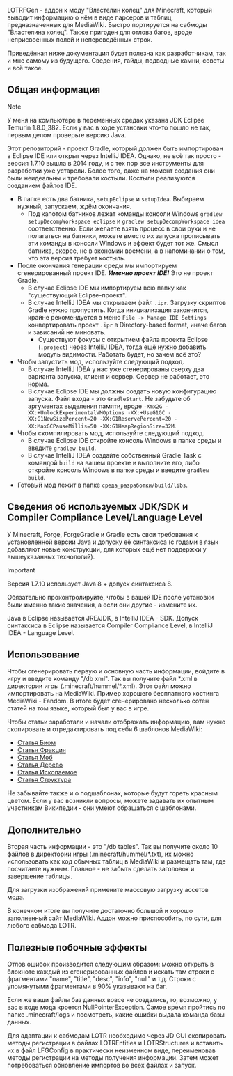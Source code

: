 LOTRFGen - аддон к моду "Властелин колец" для Minecraft, который выводит информацию о нём в виде парсеров и таблиц, предназначенных для MediaWiki. Быстро портируется на сабмоды "Властелина колец". Также пригоден для отлова багов, вроде неприсвоенных полей и непереведённых строк.

Приведённая ниже документация будет полезна как разработчикам, так и мне самому из будущего. Сведения, гайды, подводные камни, советы и всё такое. 

<h2> Общая информация </h2>

> [!NOTE]
> У меня на компьютере в переменных средах указана JDK Eclipse Temurin 1.8.0_382. Если у вас в ходе установки что-то пошло не так, первым делом проверьте версию Java.

Этот репозиторий - проект Gradle, который должен быть импортирован в Eclipse IDE или открыт через IntelliJ IDEA. Однако, не всё так просто - версия 1.7.10 вышла в 2014 году, и с тех пор все инструменты для разработки уже устарели. Более того, даже на момент создания они были неидеальны и требовали костыли. Костыли реализуются созданием файлов IDE.

* В папке есть два батника, `setupEclipse` и `setupIdea`. Выбираем нужный, запускаем, ждём окончания.
  * Под капотом батников лежат команды консоли Windows `gradlew setupDecompWorkspace eclipse` и `gradlew setupDecompWorkspace idea` соответственно. Если желаете взять процесс в свои руки и не полагаться на батники, можете вместо их запуска прописывать эти команды в консоли Windows и эффект будет тот же. Смысл батника, скорее, не в экономии времени, а в напоминании о том, что эта версия требует костыль.
* После окончания генерации среды мы импортируем сгенерированный проект IDE. ***Именно проект IDE!*** Это не проект Gradle.
  * В случае Eclipse IDE мы импортируем всю папку как "существующий Eclipse-проект".
  * В случае IntelliJ IDEA мы открываем файл `.ipr`. Загрузку скриптов Gradle нужно пропустить. Когда инициализация закончится, крайне рекомендуется в меню `File -> Manage IDE Settings` конвертировать проект `.ipr` в Directory-based format, иначе багов и зависаний не миновать.
    * Существуют фокусы с открытием файла проекта Eclipse (`.project`) через IntelliJ IDEA, тогда ещё нужно добавить модуль видимости. Работать будет, но зачем всё это?
* Чтобы запустить мод, используйте следующий подход.
  * В случае IntelliJ IDEA у нас уже сгенерированы сверху два варианта запуска, клиент и сервер. Сервер не работает, это норма.
  * В случае Eclipse IDE мы должны создать новую конфигурацию запуска. Файл входа - это `GradleStart`. Не забудьте об аргументах выделения памяти, вроде `-Xmx2G -XX:+UnlockExperimentalVMOptions -XX:+UseG1GC -XX:G1NewSizePercent=20 -XX:G1ReservePercent=20 -XX:MaxGCPauseMillis=50 -XX:G1HeapRegionSize=32M`.
* Чтобы скомпилировать мод, используйте следующий подход.
  * В случае Eclipse IDE откройте консоль Windows в папке среды и введите `gradlew build`.
  * В случае IntelliJ IDEA создайте собственный Gradle Task с командой `build` на вашем проекте и выполните его, либо откройте консоль Windows в папке среды и введите `gradlew build`.
* Готовый мод лежит в папке `среда_разработки/build/libs`.

<h2> Сведения об используемых JDK/SDK и Compiler Compliance Level/Language Level </h2>

У Minecraft, Forge, ForgeGradle и Gradle есть свои требования к установленной версии Java и допуску её синтаксиса (с годами в язык добавляют новые конструкции, для которых ещё нет поддержки у вышеуказанных технологий).

> [!IMPORTANT]
> Версия 1.7.10 использует Java 8 + допуск синтаксиса 8.

Обязательно проконтролируйте, чтобы в вашей IDE после установки были именно такие значения, а если они другие - измените их.

Java в Eclipse называется JRE/JDK, в IntelliJ IDEA - SDK. Допуск синтаксиса в Eclipse называется Compiler Compliance Level, в IntelliJ IDEA - Language Level.

<h2> Использование </h2>

Чтобы сгенерировать первую и основную часть информации, войдите в игру и введите команду "/db xml". Так вы получите файл \*.xml в директории игры (.minecraft/hummel/\*.xml). Этот файл можно импортировать на MediaWiki. Пример хорошего бесплатного хостинга MediaWiki - Fandom. В итоге будет сгенерировано несколько сотен статей на том языке, который был у вас в игре.

Чтобы статьи заработали и начали отображать информацию, вам нужно скопировать и отредактировать под себя 6 шаблонов MediaWiki:

* [Статья Биом](https://gotminecraftmod.fandom.com/wiki/Template:Статья_Биом)
* [Статья Фракция](https://gotminecraftmod.fandom.com/wiki/Template:Статья_Фракция)
* [Статья Моб](https://gotminecraftmod.fandom.com/wiki/Template:Статья_Моб)
* [Статья Дерево](https://gotminecraftmod.fandom.com/wiki/Template:Статья_Дерево)
* [Статья Ископаемое](https://gotminecraftmod.fandom.com/wiki/Template:Статья_Ископаемое)
* [Статья Структура](https://gotminecraftmod.fandom.com/wiki/Template:Статья_Структура)

Не забывайте также и о подшаблонах, которые будут гореть красным цветом. Если у вас возникли вопросы, можете задавать их опытным участникам Википедии - они умеют обращаться с шаблонами.

<h2> Дополнительно </h2>

Вторая часть информации - это "/db tables". Так вы получите около 10 файлов в директории игры (.minecraft/hummel/\*.txt), их можно использовать как код обычных таблиц в MediaWiki и размещать там, где посчитаете нужным. Главное - не забыть сделать заголовок и завершение таблицы.

Для загрузки изображений примените массовую загрузку ассетов мода.

В конечном итоге вы получите достаточно большой и хорошо заполненный сайт MediaWiki. Аддон можно приспособить, по сути, для любого сабмода LOTR.

<h2> Полезные побочные эффекты </h2>

Отлов ошибок производится следующим образом: можно открыть в блокноте каждый из сгенерированных файлов и искать там строки с фрагментами "name", "title", "desc", "info", "null" и т.д. Строки с упомянутыми фрагментами в 90% указывают на баг.

Если же ваши файлы баз данных вовсе не создались, то, возможно, у вас в коде мода кроется NullPointerException. Самое время пройтись по папке .minecraft/logs и посмотреть, какие ошибки выдала команда базы данных.

Для адаптации к сабмодам LOTR необходимо через JD GUI скопировать методы регистрации в файлах LOTREntities и LOTRStructures и вставить их в файл LFGConfig в практически неизменном виде, переименовав методы регистрации на методы получения информации. Затем может потребоваться обновление импортов во всех файлах и запуск.

